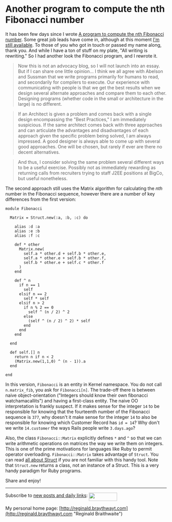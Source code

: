 Another program to compute the nth Fibonacci number
===

It has been few days since I wrote [A program to compute the nth Fibonacci number](http://github.com/raganwald/homoiconic/tree/master/2008-12-12/fibonacci.md). Some great job leads have come in, although at this moment [I'm still available](http://reginald.braythwayt.com/RegBraithwaiteGH1208_en_US.pdf "Reginald Braithwaite's Resume"). To those of you who got in touch or passed my name along, thank you. And while I have a ton of stuff on my plate, "All writing is rewriting." So I had another look the Fibonacci program, and I rewrote it.

> Now this is not an advocacy blog, so I will not launch into an essay. But if I can share one little opinion... I think we all agree with Abelson and Sussman that we write programs primarily for humans to read, and secondarily for compilers to execute. Our experience with communicating with people is that we get the best results when we design several alternate approaches and compare them to each other. Designing programs (whether code in the small or architecture in the large) is no different.

> If an Architect is given a problem and comes back with a single design encompassing the "Best Practices," I am immediately suspicious. If the same architect comes back with three approaches and can articulate the advantages and disadvantages of each approach given the specific problem being solved, I am always impressed. A good designer is always able to come up with several good approaches. One will be chosen, but rarely if ever are there no decent alternatives.

> And thus, I consider solving the same problem several different ways to be a useful exercise. Possibly not as immediately rewarding as returning calls from recruiters trying to staff J2EE positions at BigCo, but useful nonetheless.

The second approach still uses the Matrix algorithm for calculating the _nth_ number in the Fibonacci sequence, however there are a number of key differences from the first version:

	module Fibonacci
  
	  Matrix = Struct.new(:a, :b, :c) do
    
	    alias :d :a
	    alias :e :b
	    alias :f :c
    
	    def * other
	      Matrix.new(
	        self.a * other.d + self.b * other.e, 
	        self.a * other.e + self.b * other.f,
	        self.b * other.e + self.c * other.f
	      )
	    end
    
	    def ^ n
	      if n == 1
	        self
	      elsif n == 2
	        self * self
	      elsif n > 2
	        if n % 2 == 0
	          self ^ (n / 2) ^ 2
	        else
	          (self ^ (n / 2) ^ 2) * self
	        end
	      end
	    end
    
	  end
  
	  def self.[] n
	    return n if n < 2
	    (Matrix.new(1,1,0) ^ (n - 1)).a
	  end
  
	end

In this version, `Fibonacci` is an entity in Kernel namespace. You do not call `n.matrix_fib`, you ask for `Fibonacci[n]`. The trade-off there is between naive object-orientation ("Integers should know their own fibonacci watchamacallits") and having a first-class entity. The naive OO interpretation is frankly suspect. If it makes sense for the integer `14` to be responsible for knowing that the fourteenth number of the Fibonacci sequence is `377`, why doesn't it make sense for the integer `14` to also be responsible for knowing which Customer Record has `id = 14`? Why don't we write `14.customer` the ways Rails people write `3.days.ago`?

Also, the class `Fibonacci::Matrix` explicitly defines `*` and `^` so that we can write arithmetic operations on matrices the way we write them on integers. This is one of the prime motivations for languages like Ruby to permit operator overloading. `Fibonacci::Matrix` takes advantage of `Struct`. You can read [all about Struct](http://blog.grayproductions.net/articles/all_about_struct) if you are not familiar with this handy tool. Note that `Struct.new` returns a class, not an instance of a Struct. This is a very handy paradigm for Ruby programs.

Share and enjoy!

----
	
Subscribe to [new posts and daily links](http://feeds.feedburner.com/raganwald "raganwald's rss feed"): <a href="http://feeds.feedburner.com/raganwald"><img src="http://feeds.feedburner.com/~fc/raganwald?bg=&amp;fg=&amp;anim=" height="26" width="88" style="border:0" alt="" align="top"/></a>

My personal home page: [http://reginald.braythwayt.com](http://reginald.braythwayt.com "Reginald Braithwaite")
